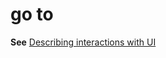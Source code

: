 # go to

**See** [Describing interactions with UI](https://worldready.cloudapp.net/Styleguide/Read?id=2700&topicid=26472)
